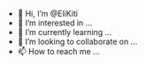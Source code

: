 - 👋 Hi, I’m @EliKiti
- 👀 I’m interested in ...
- 🌱 I’m currently learning ...
- 💞️ I’m looking to collaborate on ...
- 📫 How to reach me ...

<!---
EliKiti/EliKiti is a ✨ special ✨ repository because its `README.md` (this file) appears on your GitHub profile.
You can click the Preview link to take a look at your changes.
--->
